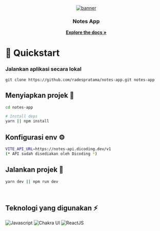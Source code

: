 <div align="center">
  <a href="https://github.com/radespratama/notes-app">
    <img src="https://dl.dropbox.com/scl/fi/vjdbnclsk6jyaorg83dns/submission.png?rlkey=313tvfnmb4xqpevr1zw9xp24g&dl=0" alt="banner">
  </a>

  <h3 align="center">Notes App</h3>

<a align="center" href="https://github.com/radespratama/notes-app"><strong>Explore the docs »</strong></a>

</div>

# 🚀 Quickstart

### Jalankan aplikasi secara lokal

```
git clone https://github.com/radespratama/notes-app.git notes-app
```

## Menyiapkan projek 🙌

```bash
cd notes-app

# Install deps
yarn || npm install
```

## Konfigurasi env ⚙️

```bash
VITE_API_URL=https://notes-api.dicoding.dev/v1
(* API sudah disediakan oleh Dicoding *)
```

## Jalankan projek 🚀

```bash
yarn dev || npm run dev
```

<br/>

## Teknologi yang digunakan ⚡

![Javascript](https://img.shields.io/badge/Javascript-F7DF1E?style=for-the-badge&logo=Javascript&logoColor=black)
![Chakra UI](https://img.shields.io/badge/chakra-1F2937?style=for-the-badge&logo=chakraui&logoColor=white)
![ReactJS](https://img.shields.io/badge/reactjs-1f2937?style=for-the-badge&logo=react&logoColor=white)

<br/>
